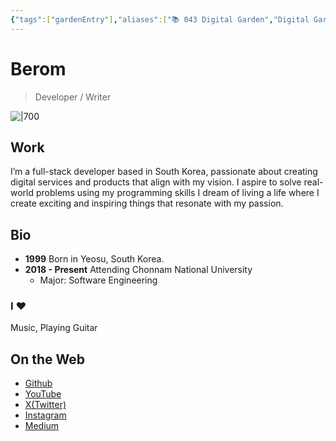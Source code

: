 ```yaml
---
{"tags":["gardenEntry"],"aliases":["📚 043 Digital Garden","Digital Garden"],"link":null,"up":null,"persona":null,"index":null,"date_created":"2023-10-21","date_modified":"2024-01-27","dg-publish":true,"dg-home":true,"dg-path":"\"Home\".md","permalink":"/home/","dgPassFrontmatter":true,"noteIcon":"1","created":"2023-12-17T14:36:40.487+09:00","updated":"2024-01-28T18:53:21.928+09:00"}
---
```


# Berom
> Developer / Writer

![|700](/img/user/Atlas/Utils/_attachments/me_guitar_2.jpeg)
## Work
I’m a full-stack developer based in South Korea, passionate about creating digital services and products that align with my vision.
I aspire to solve real-world problems using my programming skills
I dream of living a life where I create exciting and inspiring things that resonate with my passion.
## Bio
- **1999** Born in Yeosu, South Korea.
- **2018 - Present** Attending Chonnam National University
    - Major: Software Engineering
### I ♥
Music, Playing Guitar

## On the Web
- [Github](https://github.com/GoBeromsu)
- [YouTube](https://www.youtube.com/channel/UCTg7bztN6hYF39NNsVfMfwg)
- [X(Twitter)](https://twitter.com/BeromArtDev)
- [Instagram](https://www.instagram.com/hebrews_0218/)
- [Medium](https://medium.com/@gobeumsu)